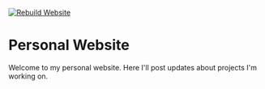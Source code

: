 [![Rebuild Website](https://github.com/J-Cake/J-Cake/actions/workflows/pages.yml/badge.svg)](https://github.com/J-Cake/J-Cake/actions/workflows/pages.yml)

# Personal Website

Welcome to my personal website. Here I'll post updates about projects I'm working on.
